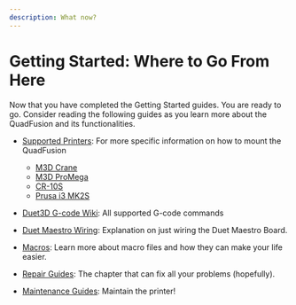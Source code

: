 ```yaml
---
description: What now?
---
```


# Getting Started: Where to Go From Here

Now that you have completed the Getting Started guides. You are ready to go. Consider reading the following guides as you learn more about the QuadFusion and its functionalities.

* [Supported Printers](../supported-printers/): For more specific information on how to mount the QuadFusion 

  * [M3D Crane](../supported-printers/m3d-crane.md)
  * [M3D ProMega](../supported-printers/m3d-promega.md)
  * [CR-10S](../supported-printers/cr-10s.md)
  * [Prusa i3 MK2S](../supported-printers/prusa-i3-mk2s.md)

* [Duet3D G-code Wiki](https://duet3d.dozuki.com/Wiki/Gcode): All supported G-code commands
* [Duet Maestro Wiring](https://promega.printm3d.com/~/edit/drafts/-LHJUCJ_8YzW4nrKjE3M/electrical-guides/duet-maestro-wiring): Explanation on just wiring the Duet Maestro Board.
* [Macros](https://promega.printm3d.com/~/edit/drafts/-LHJUCJ_8YzW4nrKjE3M/firmware-guides/macros): Learn more about macro files and how they can make your life easier.
* [Repair Guides](https://promega.printm3d.com/~/edit/drafts/-LHJUCJ_8YzW4nrKjE3M/repair-guides): The chapter that can fix all your problems \(hopefully\).
* [Maintenance Guides](https://promega.printm3d.com/~/edit/drafts/-LHJUCJ_8YzW4nrKjE3M/maintenance-guides): Maintain the printer!

